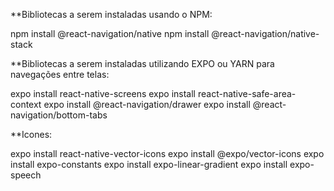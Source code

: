 **Bibliotecas a serem instaladas usando o NPM:

npm install @react-navigation/native
npm install @react-navigation/native-stack

**Bibliotecas a serem instaladas utilizando EXPO ou YARN para navegações entre telas:

expo install react-native-screens
expo install react-native-safe-area-context
expo install @react-navigation/drawer
expo install @react-navigation/bottom-tabs

**Icones:

expo install react-native-vector-icons
expo install @expo/vector-icons
expo install expo-constants
expo install expo-linear-gradient
expo install expo-speech

